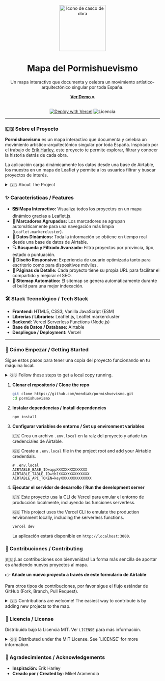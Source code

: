 <div align="center">
  <img src="assets/images/casco.png" alt="Icono de casco de obra" width="150"/>
  <h1>Mapa del Pormishuevismo</h1>
  <p>
    Un mapa interactivo que documenta y celebra un movimiento artístico-arquitectónico singular por toda España.
  </p>
  <p>
    <a href="https://pormishuevismo.vercel.app/"><strong>Ver Demo »</strong></a>
  </p>
  <br>
    <a href="https://vercel.com/new/clone?repository-url=https%3A%2F%2Fgithub.com%2Fmendiak%2Fpormishuevismo&env=AIRTABLE_BASE_ID,AIRTABLE_TABLE_ID,AIRTABLE_API_TOKEN&envDescription=Necesitas%20tus%20credenciales%20de%20Airtable%20para%20que%20la%20app%20funcione."><img src="https://vercel.com/button" alt="Deploy with Vercel"/></a>
    <img src="https://img.shields.io/github/license/mendiak/pormishuevismo?style=for-the-badge" alt="Licencia">
</div>

---

### 🇪🇸 Sobre el Proyecto

**Pormishuevismo** es un mapa interactivo que documenta y celebra un movimiento artístico-arquitectónico singular por toda España. Inspirado por el trabajo de [Erik Harley](https://www.oficinaperiferia.com/), este proyecto te permite explorar, filtrar y conocer la historia detrás de cada obra.

La aplicación carga dinámicamente los datos desde una base de Airtable, los muestra en un mapa de Leaflet y permite a los usuarios filtrar y buscar proyectos de interés.

<details>
<summary>🇬🇧 About The Project</summary>
<br>
<b>Pormishuevismo</b> is an interactive map that documents and celebrates a unique artistic-architectural movement throughout Spain. Inspired by the work of <a href="https://www.oficinaperiferia.com/">Erik Harley</a>, this project allows you to explore, filter, and learn the story behind each creation.
<br><br>
The application dynamically loads data from an Airtable base, displays it on a Leaflet map, and allows users to filter and search for projects of interest.
</details>

### ✨ Características / Features

*   **🗺️ Mapa Interactivo:** Visualiza todos los proyectos en un mapa dinámico gracias a Leaflet.js.
*   **🧩 Marcadores Agrupados:** Los marcadores se agrupan automáticamente para una navegación más limpia (`Leaflet.markercluster`).
*   **💾 Datos Dinámicos:** Toda la información se obtiene en tiempo real desde una base de datos de Airtable.
*   **🔍 Búsqueda y Filtrado Avanzado:** Filtra proyectos por provincia, tipo, estado o puntuación.
*   **📱 Diseño Responsivo:** Experiencia de usuario optimizada tanto para escritorio como para dispositivos móviles.
*   **🔗 Páginas de Detalle:** Cada proyecto tiene su propia URL para facilitar el compartido y mejorar el SEO.
*   **🤖 Sitemap Automático:** El sitemap se genera automáticamente durante el build para una mejor indexación.

### 🛠️ Stack Tecnológico / Tech Stack

*   **Frontend:** HTML5, CSS3, Vanilla JavaScript (ESM)
*   **Librerías / Libraries:** Leaflet.js, Leaflet.markercluster
*   **Backend:** Vercel Serverless Functions (Node.js)
*   **Base de Datos / Database:** Airtable
*   **Despliegue / Deployment:** Vercel

---

### 🚀 Cómo Empezar / Getting Started

Sigue estos pasos para tener una copia del proyecto funcionando en tu máquina local.

<details>
<summary>🇬🇧 Follow these steps to get a local copy running.</summary>
<br>
</details>

1.  **Clonar el repositorio / Clone the repo**
    ```sh
    git clone https://github.com/mendiak/pormishuevismo.git
    cd pormishuevismo
    ```

2.  **Instalar dependencias / Install dependencies**
    ```sh
    npm install
    ```

3.  **Configurar variables de entorno / Set up environment variables**
    
    🇪🇸 Crea un archivo `.env.local` en la raíz del proyecto y añade tus credenciales de Airtable.

    🇬🇧 Create a `.env.local` file in the project root and add your Airtable credentials.
    ```env
    # .env.local
    AIRTABLE_BASE_ID=appXXXXXXXXXXXXXX
    AIRTABLE_TABLE_ID=tblXXXXXXXXXXXXXX
    AIRTABLE_API_TOKEN=keyXXXXXXXXXXXXXX
    ```

4.  **Ejecutar el servidor de desarrollo / Run the development server**

    🇪🇸 Este proyecto usa la CLI de Vercel para emular el entorno de producción localmente, incluyendo las funciones serverless.

    🇬🇧 This project uses the Vercel CLI to emulate the production environment locally, including the serverless functions.
    ```sh
    vercel dev
    ```
    La aplicación estará disponible en `http://localhost:3000`.

### 🤝 Contribuciones / Contributing

🇪🇸 ¡Las contribuciones son bienvenidas! La forma más sencilla de aportar es añadiendo nuevos proyectos al mapa.

👉 **Añade un nuevo proyecto a través de este formulario de Airtable**

Para otros tipos de contribuciones, por favor sigue el flujo estándar de GitHub (Fork, Branch, Pull Request).

<details>
<summary>🇬🇧 Contributions are welcome! The easiest way to contribute is by adding new projects to the map.</summary>
<br>
👉 <b><a href="https://airtable.com/appKVW43s8ln8paHH/pagH805tE1RXU8V9y/form">Add a new project via this Airtable form</a></b>
<br><br>
For other types of contributions, please follow the standard GitHub flow (Fork, Branch, Pull Request).
</details>

### 📄 Licencia / License

Distribuido bajo la Licencia MIT. Ver `LICENSE` para más información.

<details>
<summary>🇬🇧 Distributed under the MIT License. See `LICENSE` for more information.</summary>
<br>
</details>

### 🙏 Agradecimientos / Acknowledgements

*   **Inspiración:** Erik Harley
*   **Creado por / Created by:** Mikel Aramendia
